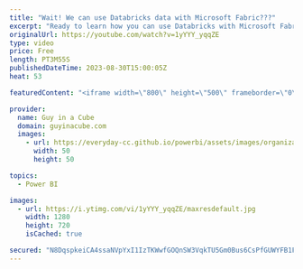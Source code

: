 ```yaml
---
title: "Wait! We can use Databricks data with Microsoft Fabric???"
excerpt: "Ready to learn how you can use Databricks with Microsoft Fabric? Patrick shows you how you can integrate the data and enable the MAGIC of Fabric while leveraging your existing Databricks implementation.   Using Azure Databricks with Microsoft Fabric and OneLake https://blog.fabric.microsoft.com/en-us/blog/using-azure-databricks-with-microsoft-fabric-and-onelake"
originalUrl: https://youtube.com/watch?v=1yYYY_yqqZE
type: video
price: Free
length: PT3M55S
publishedDateTime: 2023-08-30T15:00:05Z
heat: 53

featuredContent: "<iframe width=\"800\" height=\"500\" frameborder=\"0\" src=\"https://www.youtube.com/embed/1yYYY_yqqZE\" allow=\"accelerometer; autoplay; encrypted-media; gyroscope; picture-in-picture\" allowfullscreen></iframe>"

provider:
  name: Guy in a Cube
  domain: guyinacube.com
  images:
    - url: https://everyday-cc.github.io/powerbi/assets/images/organizations/guyinacube.com-50x50.jpg
      width: 50
      height: 50

topics:
  - Power BI

images:
  - url: https://i.ytimg.com/vi/1yYYY_yqqZE/maxresdefault.jpg
    width: 1280
    height: 720
    isCached: true

secured: "N8DqspkeiCA4ssaNVpYxI1IzTKWwfGOQnSW3VqkTU5Gm0Bus6CsPfGUWYFB1FgBW7aRcD8L4NTVKmqNjijuW8BuEliDF9/Bl+dbpdeKB8Q3ZkbubmBlZ2I8/282zpwuIal3PYQNFR9ZXOleVtvajthfmXfz0djzSLrzRGrtvVH6ReuchGjbbQauybcc3voNQo53TAXtLptatx7qagWGm0hqo/1PrLQSv4egQnQM9I1DtmQZbANF/9YD7n5TEHatgk1E0L/1Ara9sEapFPt0W0AthBfbOFK0EFNxi5OW6q4pR3Zh1nWdVfWhAE77Wd3O/QwMtB+wNQt1xMsIgthMSL4pGwY96G55VdR0lTA9BhXeNx7m+4vi40+xDs87m51esCWJKsjgJuRn4uUWhGxIRxkTYbBq1AONT9ry3OrZBEpg=;Rk1WRQ8ExIXva+Sltd9t6g=="
---
```



